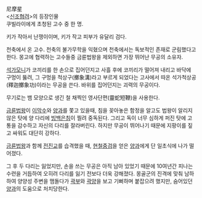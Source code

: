 尼摩星  
<[신조협려](%EC%8B%A0%EC%A1%B0%ED%98%91%EB%A0%A4.md)>의 등장인물  
쿠빌라이에게 초청된 고수 중 한 명.

키가 작아서 난쟁이이며, 키가 작고 피부가 유달리 검다.  

천축에서 온 고수. 천축의 불가무학을 익혔으며 천축에서는 독보적인 존재로 군림했다고 한다. 몽고에 협력하는 고수들중 금륜법왕을 제외하면 가장
뛰어난 무공의 소유자.  

[석가모니](%EC%84%9D%EA%B0%80%EB%AA%A8%EB%8B%88.md)가 코끼리를 한 손으로 집어던지고 사흘 후에
코끼리가 떨어져 내리고 바닥에 구멍이 뚫려, 그 구멍을 척상구(擲象溝)라고 부르게 되었다는 고사에서 따온 석가척상공(釋迦擲象功)이라는 무공을
쓴다. 바위를 집어던지는 괴력의 무공이다.

무기로는 뱀 모양으로 생긴 철 채찍인 영사단편(靈蛇短鞭)을 사용한다.  

[금륜법왕](%EA%B8%88%EB%A5%9C%EB%B2%95%EC%99%95.md)이
[이막수](%EC%9D%B4%EB%A7%89%EC%88%98.md)와 [양과](%EC%96%91%EA%B3%BC.md)를 쫓고
있을때, 침을 꽂아놓은 함정을 알고도 법왕이 알리지 않은 탓에 양 다리에
[빙백은침](%EB%B9%99%EB%B0%B1%EC%9D%80%EC%B9%A8.md)이 찔려 중독된다. 그리고 독이 너무 심하게 퍼진
탓에 고통을 감수하고 자신의 다리를 잘라버린다. 하지만 무공이 뛰어나기 때문에 지팡이를 짚고 싸워도 대단히 강하다.

[금륜법왕](%EA%B8%88%EB%A5%9C%EB%B2%95%EC%99%95.md)과 함께
[전진교](%EC%A0%84%EC%A7%84%EA%B5%90.md)를 습격했을 때,
[현철중검](%ED%98%84%EC%B2%A0%EC%A4%91%EA%B2%80.md)을 얻은
[양과](%EC%96%91%EA%B3%BC.md)에게 단 일초식에 나가 떨어졌다.

그 후 두 다리는 잃었지만, 손을 쓰는 무공은 아직 남아 있었기 때문에 10여년간 피나는 수련을 거듭하여 오히려 다리를 잃기 전보다 더욱
강해졌다. 몽골군의 진격에 맞춰 남하하여 양양성 주변을 맴돌다가 [곽부](%EA%B3%BD%EB%B6%80.md)와
[곽양](%EA%B3%BD%EC%96%91.md)을 보고 기뻐하며 붙잡으려 했지만, 숨어있던
[양과](%EC%96%91%EA%B3%BC.md)의 도움으로 처치당한다.

